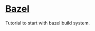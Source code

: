 # [Bazel](https://docs.bazel.build/versions/master/tutorial/cpp.html)


Tutorial to start with bazel build system.
